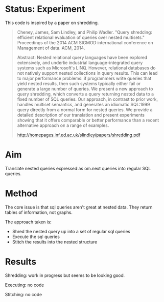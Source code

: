 
# Status: Experiment

This code is inspired by a paper on shredding.

> Cheney, James, Sam Lindley, and Philip Wadler. "Query shredding: efficient relational evaluation of queries over nested multisets." Proceedings of the 2014 ACM SIGMOD international conference on Management of data. ACM, 2014.
> 
> Abstract: Nested relational query languages have been explored extensively, and underlie industrial language-integrated query systems such as Microsoft's LINQ. However, relational databases do not natively support nested collections in query results. This can lead to major performance problems: if programmers write queries that yield nested results, then such systems typically either fail or generate a large number of queries. We present a new approach to query shredding, which converts a query returning nested data to a fixed number of SQL queries. Our approach, in contrast to prior work, handles multiset semantics, and generates an idiomatic SQL:1999 query directly from a normal form for nested queries. We provide a detailed description of our translation and present experiments showing that it offers comparable or better performance than a recent alternative approach on a range of examples.
>
> http://homepages.inf.ed.ac.uk/slindley/papers/shredding.pdf


# Aim

Translate nested queries expressed as om.next queries into regular SQL queries.

# Method

The core issue is that sql queries aren't great at nested data.  They return tables of information, not graphs. 

The approach taken is:

* Shred the nested query up into a set of regular sql queries
* Execute the sql queries
* Stitch the results into the nested structure

# Results

Shredding: work in progress but seems to be looking good.

Executing: no code

Stitching: no code



